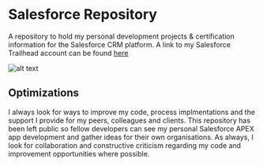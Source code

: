 # Salesforce Repository

A repository to hold my personal development projects & certification information for the Salesforce CRM platform. A link to my Salesforce Trailhead account can be found <a target="_blank" href="https://trailblazer.me/id/dunn0139">here</a>


![alt text](https://github.com/Pyr1te/CRM-Development-Salesforce/blob/main/Trailhead.jpg?raw=true)
      

## Optimizations

I always look for ways to improve my code, process implmentations and the support I provide for my peers, colleagues and clients. This repository has been left public so fellow developers can see my personal Salesforce APEX app development and gather ideas for their own organisations. As always, I look for collaboration and constructive criticism regarding my code and improvement opportunities where possible.
